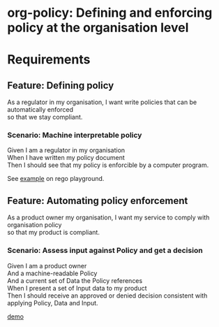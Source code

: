 # org-policy: Defining and enforcing policy at the organisation level

# Requirements

## Feature: Defining policy 
As a regulator in my organisation, I want write policies that can be
automatically enforced  
so that we stay compliant.

### Scenario: Machine interpretable policy
Given I am a regulator in my organisation  
When I have written my policy document  
Then I should see that my policy is enforcible by a computer program.

See [example](https://play.openpolicyagent.org/p/tlpT5tsPBB)
on rego playground.

## Feature: Automating policy enforcement
As a product owner my organisation, I want my service to comply with organisation policy  
so that my product is compliant.

### Scenario: Assess input against Policy and get a decision
Given I am a product owner  
And a machine-readable Policy  
And a current set of Data the Policy references  
When I present a set of Input data to my product  
Then I should receive an approved or denied decision consistent with applying Policy, Data and Input.

[demo](demo.md)
